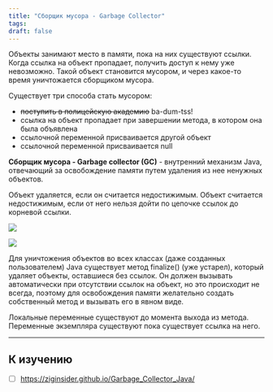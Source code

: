 ```yaml
---
title: "Сборщик мусора - Garbage Collector"
tags:
draft: false
---
```


Объекты занимают место в памяти, пока на них существуют ссылки. Когда ссылка на объект пропадает, получить доступ к нему уже невозможно. Такой объект становится мусором, и через какое-то время уничтожается сборщиком мусора.

Существует три способа стать мусором:
- ~~поступить в полицейскую академию~~ ba-dum-tss!
- ссылка на объект пропадает при завершении метода, в котором она была объявлена
- ссылочной переменной присваивается другой объект
- ссылочной переменной присваивается null

**Сборщик мусора - Garbage collector (GC)** - внутренний механизм Java, отвечающий за освобождение памяти путем удаления из нее ненужных объектов.

Объект удаляется, если он считается недостижимым. Объект считается недостижимым, если от него нельзя дойти по цепочке ссылок до корневой ссылки.

![](https://javarush.ru/api/1.0/rest/images/1293665/3a8b7819-beda-4d44-a136-ca7227bb1bdd?size=1024)

![](https://javarush.ru/api/1.0/rest/images/739040/3871a64f-b513-4fdc-9510-b4888fe60650?size=1024)

Для уничтожения объектов во всех классах (даже созданных пользователем) Java существует метод finalize() (уже устарел), который удаляет объекты, оставшиеся без ссылок. Он должен вызывать автоматически при отсутствии ссылок на объект, но это происходит не всегда, поэтому для освобождения памяти желательно создать собственный метод и вызывать его в явном виде.

Локальные переменные существуют до момента выхода из метода.
Переменные экземпляра существуют пока существует ссылка на него.

---
## К изучению
- [ ] https://ziginsider.github.io/Garbage_Collector_Java/